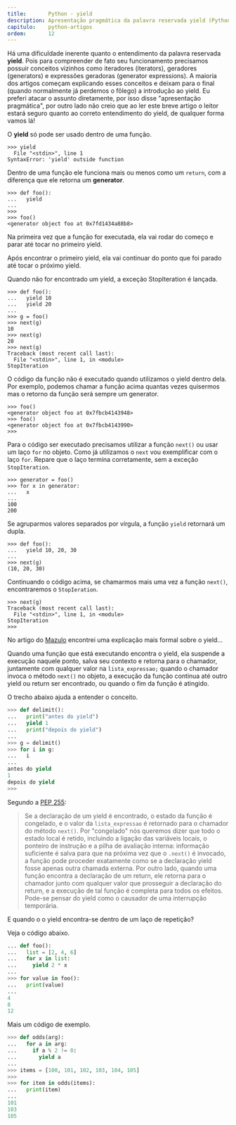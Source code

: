 ```yaml
---
title:       Python - yield
description: Apresentação pragmática da palavra reservada yield (Python)
capitulo:    python-artigos
ordem:       12
---
```


Há uma dificuldade inerente quanto o entendimento da palavra reservada __yield__. Pois para compreender de fato seu
funcionamento precisamos possuir conceitos vizinhos como iteradores (iterators), geradores (generators) e expressões
geradoras (generator expressions). A maioria dos artigos começam explicando esses conceitos e deixam para o final
(quando normalmente já perdemos o fôlego) a introdução ao yield. Eu preferi atacar o assunto diretamente, por isso disse
"apresentação pragmática", por outro lado não creio que ao ler este breve artigo o leitor estará seguro quanto ao correto
entendimento do yield, de qualquer forma vamos lá!

O __yield__ só pode ser usado dentro de uma função.

    >>> yield
      File "<stdin>", line 1
    SyntaxError: 'yield' outside function

Dentro de uma função ele funciona mais ou menos como um `return`, com a diferença que ele retorna um __generator__.

    >>> def foo():
    ...   yield
    ...
    >>>
    >>> foo()
    <generator object foo at 0x7fd1434a88b8>

Na primeira vez que a função for executada, ela vai rodar do começo e parar até tocar no primeiro yield.

Após encontrar o primeiro yield, ela vai continuar do ponto que foi parado até tocar o próximo yield.

Quando não for encontrado um yield, a exceção StopIteration é lançada.

    >>> def foo():
    ...   yield 10
    ...   yield 20
    ...
    >>> g = foo()
    >>> next(g)
    10
    >>> next(g)
    20
    >>> next(g)
    Traceback (most recent call last):
      File "<stdin>", line 1, in <module>
    StopIteration

O código da função não é executado quando utilizamos o yield dentro dela. Por exemplo, podemos chamar a função acima
quantas vezes quisermos mas o retorno da função será sempre um generator.

    >>> foo()
    <generator object foo at 0x7fbcb4143948>
    >>> foo()
    <generator object foo at 0x7fbcb4143990>
    >>>

Para o código ser executado precisamos utilizar a função `next()` ou usar um laço `for` no objeto. Como já utilizamos o
`next` vou exemplificar com o laço `for`. Repare que o laço termina corretamente, sem a exceção `StopIteration`.

    >>> generator = foo()
    >>> for x in generator:
    ...   x
    ...
    100
    200

Se agruparmos valores separados por vírgula, a função `yield` retornará um dupla.

    >>> def foo():
    ...   yield 10, 20, 30
    ...
    >>> next(g)
    (10, 20, 30)

Continuando o código acima, se chamarmos mais uma vez a função `next()`, encontraremos o `StopIeration`.

    >>> next(g)
    Traceback (most recent call last):
      File "<stdin>", line 1, in <module>
    StopIteration
    >>>


No artigo do [Mazulo](http://indacode.com/introducao-ao-python-generators/) encontrei uma explicação
mais formal sobre o yield...

Quando uma função que está executando encontra o yield, ela suspende a execução naquele ponto, salva seu contexto e
retorna para o chamador, juntamente com qualquer valor na `lista_expressao;` quando o chamador invoca o método `next()`
no objeto, a execução da função continua até outro yield ou return ser encontrado, ou quando o fim da função é atingido.

O trecho abaixo ajuda a entender o conceito.

```python
>>> def delimit():
...   print("antes do yield")
...   yield 1
...   print("depois do yield")
...
>>> g = delimit()
>>> for i in g:
...   i
...
antes do yield
1
depois do yield
>>>
```

Segundo a [PEP 255](https://www.python.org/dev/peps/pep-0255/):

> Se a declaração de um yield é encontrado, o estado da função é congelado, e o valor da `lista_expressao` é retornado
> para o chamador do método `next()`. Por "congelado" nós queremos dizer que todo o estado local é retido, incluindo a
> ligação das variáveis locais, o ponteiro de instrução e a pilha de avaliação interna: informação suficiente é salva para
> que na próxima vez que o `.next()` é invocado, a função pode proceder exatamente como se a declaração yield fosse apenas
> outra chamada externa. Por outro lado, quando uma função encontra a declaração de um return, ele retorna para o chamador
> junto com qualquer valor que prosseguir a declaração do return, e a execução de tal função é completa para todos os
> efeitos. Pode-se pensar do yield como o causador de uma interrupção temporária.

E quando o o yield encontra-se dentro de um laço de repetição?

Veja o código abaixo.

```python
... def foo():
...   list = [2, 4, 6]
...   for x in list:
...     yield 2 * x
...
>>> for value in foo():
...   print(value)
...
4
8
12
```

Mais um código de exemplo.

```python
>>> def odds(arg):
...   for a in arg:
...     if a % 2 != 0:
...       yield a
...
>>> items = [100, 101, 102, 103, 104, 105]
>>>
>>> for item in odds(items):
...   print(item)
...
101
103
105
```
